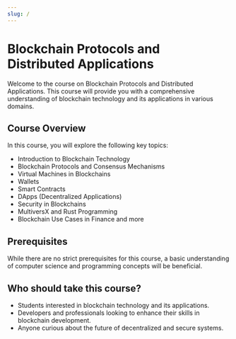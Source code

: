 ```yaml
---
slug: /
---
```


# Blockchain Protocols and Distributed Applications

Welcome to the course on Blockchain Protocols and Distributed Applications.
This course will provide you with a comprehensive understanding of blockchain technology and its applications in various domains.

## Course Overview

In this course, you will explore the following key topics:

- Introduction to Blockchain Technology
- Blockchain Protocols and Consensus Mechanisms
- Virtual Machines in Blockchains
- Wallets
- Smart Contracts
- DApps (Decentralized Applications)
- Security in Blockchains
- MultiversX and Rust Programming
- Blockchain Use Cases in Finance and more

## Prerequisites

While there are no strict prerequisites for this course, a basic understanding of computer science and programming concepts will be beneficial.

## Who should take this course?

- Students interested in blockchain technology and its applications.
- Developers and professionals looking to enhance their skills in blockchain development.
- Anyone curious about the future of decentralized and secure systems.
